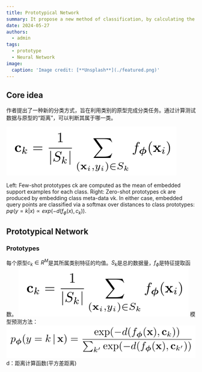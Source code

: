 ```yaml
---
title: Prototypical Network
summary: It propose a new method of classification, by calculating the distance between instance and prototype.
date: 2024-05-27
authors:
  - admin
tags:
  - prototype
  - Neural Network
image:
  caption: 'Image credit: [**Unsplash**](./featured.png)'
---
```


## Core idea

作者提出了一种新的分类方式，旨在利用类别的原型完成分类任务。通过计算测试数据与原型的“距离”，可以判断其属于哪一类。

![Alt text](image.png)

Left: Few-shot prototypes ck are computed as the mean of embedded support examples for each class. Right: Zero-shot prototypes ck are produced by embedding class meta-data vk. In either case, embedded query points are classified via a softmax over distances to class prototypes: $p\varphi(y = k|x) ∝ exp(−d(f_{\phi}(x), c_k))$.

## Prototypical Network

### Prototypes

每个原型$c_k \in R^M$是其所属类别特征的均值。$S_k$是总的数据量，$f_{\phi}$是特征提取函数。
![Alt text](image.png)
模型预测方法：
![Alt text](image-1.png)
d：距离计算函数(平方差距离)
